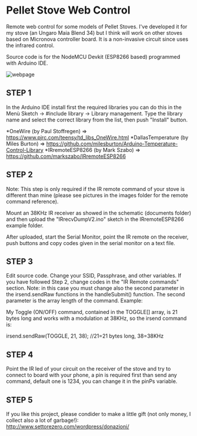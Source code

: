 # Pellet Stove Web Control

Remote web control for some models of Pellet Stoves. I've developed it for my stove (an Ungaro Maia Blend 34) but I think will work on other stoves based on Micronova controller board. It is a non-invasive circuit since uses the infrared control.

Source code is for the NodeMCU Devkit (ESP8266 based) programmed with Arduino IDE.

![webpage](https://github.com/Cyb3rn0id/Pellet-Stove-Web-Control/blob/master/images/_overview.jpg)

## STEP 1

In the Arduino IDE install first the required libraries you can do this in the Menù Sketch -> #include library -> Library management. Type the library name and select the correct library from the list, then push "Install" button.

*OneWire (by Paul Stoffregen) => https://www.pjrc.com/teensy/td_libs_OneWire.html 
*DallasTemperature (by Miles Burton) => https://github.com/milesburton/Arduino-Temperature-Control-Library 
*IRremoteESP8266 (by Mark Szabo) => https://github.com/markszabo/IRremoteESP8266 

## STEP 2

Note: This step is only required if the IR remote command of your stove is different than mine (please see pictures in the images folder for the remote command reference).

Mount an 38KHz IR receiver as showed in the schematic (documents folder) and then upload the "IRrecvDumpV2.ino" sketch in the IRremoteESP8266 example folder.

After uploaded, start the Serial Monitor, point the IR remote on the receiver, push buttons and copy codes given in the serial monitor on a text file.

## STEP 3

Edit source code. Change your SSID, Passphrase, and other variables. If you have followed Step 2, change codes in the "IR Remote commands" section. Note: in this case you must change also the second parameter in the irsend.sendRaw functions in the handleSubmit() function. The second parameter is the array length of the command. Example:

My Toggle (ON/OFF) command, contained in the TOGGLE[] array, is 21 bytes long and works with a modulation at 38KHz, so the irsend command is:

irsend.sendRaw(TOGGLE, 21, 38); //21=21 bytes long, 38=38KHz

## STEP 4

Point the IR led of your circuit on the receiver of the stove and try to connect to board with your phone, a pin is required first than send any command, default one is 1234, you can change it in the pinPs variable.

## STEP 5

If you like this project, please condider to make a little gift (not only money, I collect also a lot of garbage!): http://www.settorezero.com/wordpress/donazioni/
